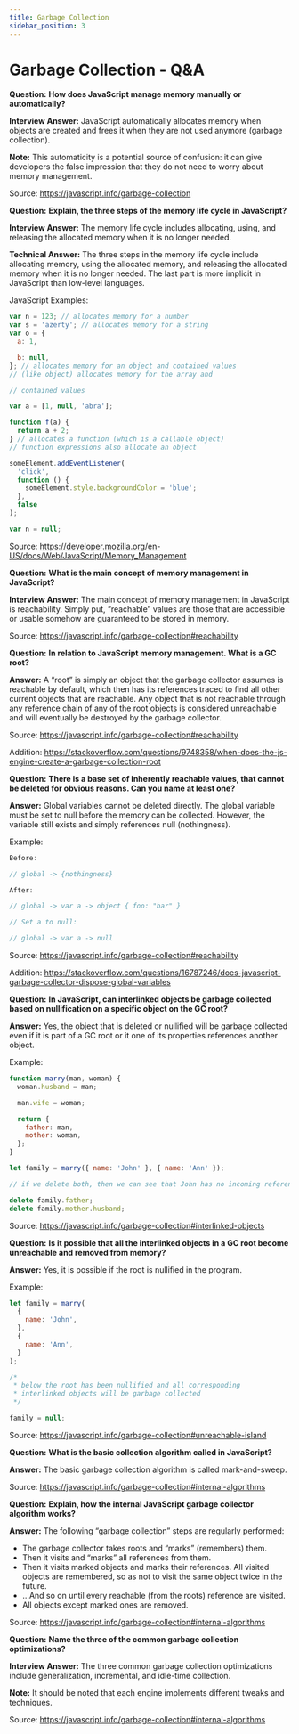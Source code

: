 ```yaml
---
title: Garbage Collection
sidebar_position: 3
---
```


# Garbage Collection - Q&A

**Question:** **How does JavaScript manage memory manually or automatically?**

**Interview Answer:** JavaScript automatically allocates memory when objects are created and frees it when they are not used anymore (garbage collection).

**Note:** This automaticity is a potential source of confusion: it can give developers the false impression that they do not need to worry about memory management.

Source: <https://javascript.info/garbage-collection>

**Question:** **Explain, the three steps of the memory life cycle in JavaScript?**

**Interview Answer:** The memory life cycle includes allocating, using, and releasing the allocated memory when it is no longer needed.

**Technical Answer:** The three steps in the memory life cycle include allocating memory, using the allocated memory, and releasing the allocated memory when it is no longer needed. The last part is more implicit in JavaScript than low-level languages.

JavaScript Examples:

```js
var n = 123; // allocates memory for a number
var s = 'azerty'; // allocates memory for a string
var o = {
  a: 1,

  b: null,
}; // allocates memory for an object and contained values
// (like object) allocates memory for the array and

// contained values

var a = [1, null, 'abra'];

function f(a) {
  return a + 2;
} // allocates a function (which is a callable object)
// function expressions also allocate an object

someElement.addEventListener(
  'click',
  function () {
    someElement.style.backgroundColor = 'blue';
  },
  false
);

var n = null;
```

Source: <https://developer.mozilla.org/en-US/docs/Web/JavaScript/Memory_Management>

**Question:** **What is the main concept of memory management in JavaScript?**

**Interview Answer:** The main concept of memory management in JavaScript is reachability. Simply put, “reachable” values are those that are accessible or usable somehow are guaranteed to be stored in memory.

Source: <https://javascript.info/garbage-collection#reachability>

**Question:** **In relation to JavaScript memory management. What is a GC root?**

**Answer:** A “root” is simply an object that the garbage collector assumes is reachable by default, which then has its references traced to find all other current objects that are reachable. Any object that is not reachable through any reference chain of any of the root objects is considered unreachable and will eventually be destroyed by the garbage collector.

Source: <https://javascript.info/garbage-collection#reachability>

Addition: <https://stackoverflow.com/questions/9748358/when-does-the-js-engine-create-a-garbage-collection-root>

**Question:** **There is a base set of inherently reachable values, that cannot be deleted for obvious reasons. Can you name at least one?**

**Answer:** Global variables cannot be deleted directly. The global variable must be set to null before the memory can be collected. However, the variable still exists and simply references null (nothingness).

Example:

```js
Before:

// global -> {nothingness}

After:

// global -> var a -> object { foo: "bar" }

// Set a to null:

// global -> var a -> null
```

Source: <https://javascript.info/garbage-collection#reachability>

Addition: <https://stackoverflow.com/questions/16787246/does-javascript-garbage-collector-dispose-global-variables>

**Question:** **In JavaScript, can interlinked objects be garbage collected based on nullification on a specific object on the GC root?**

**Answer:** Yes, the object that is deleted or nullified will be garbage collected even if it is part of a GC root or it one of its properties references another object.

Example:

```js
function marry(man, woman) {
  woman.husband = man;

  man.wife = woman;

  return {
    father: man,
    mother: woman,
  };
}

let family = marry({ name: 'John' }, { name: 'Ann' });

// if we delete both, then we can see that John has no incoming reference any more

delete family.father;
delete family.mother.husband;
```

Source: <https://javascript.info/garbage-collection#interlinked-objects>

**Question:** **Is it possible that all the interlinked objects in a GC root become unreachable and removed from memory?**

**Answer:** Yes, it is possible if the root is nullified in the program.

Example:

```js
let family = marry(
  {
    name: 'John',
  },
  {
    name: 'Ann',
  }
);

/*
 * below the root has been nullified and all corresponding
 * interlinked objects will be garbage collected
 */

family = null;
```

Source: <https://javascript.info/garbage-collection#unreachable-island>

**Question:** **What is the basic collection algorithm called in JavaScript?**

**Answer:** The basic garbage collection algorithm is called mark-and-sweep.

Source: <https://javascript.info/garbage-collection#internal-algorithms>

**Question:** **Explain, how the internal JavaScript garbage collector algorithm works?**

**Answer:** The following “garbage collection” steps are regularly performed:

- The garbage collector takes roots and “marks” (remembers) them.
- Then it visits and “marks” all references from them.
- Then it visits marked objects and marks their references. All visited objects are remembered, so as not to visit the same object twice in the future.
- …And so on until every reachable (from the roots) reference are visited.
- All objects except marked ones are removed.

Source: <https://javascript.info/garbage-collection#internal-algorithms>

**Question:** **Name the three of the common garbage collection optimizations?**

**Interview Answer:** The three common garbage collection optimizations include generalization, incremental, and idle-time collection.

**Note:** It should be noted that each engine implements different tweaks and techniques.

Source: <https://javascript.info/garbage-collection#internal-algorithms>
